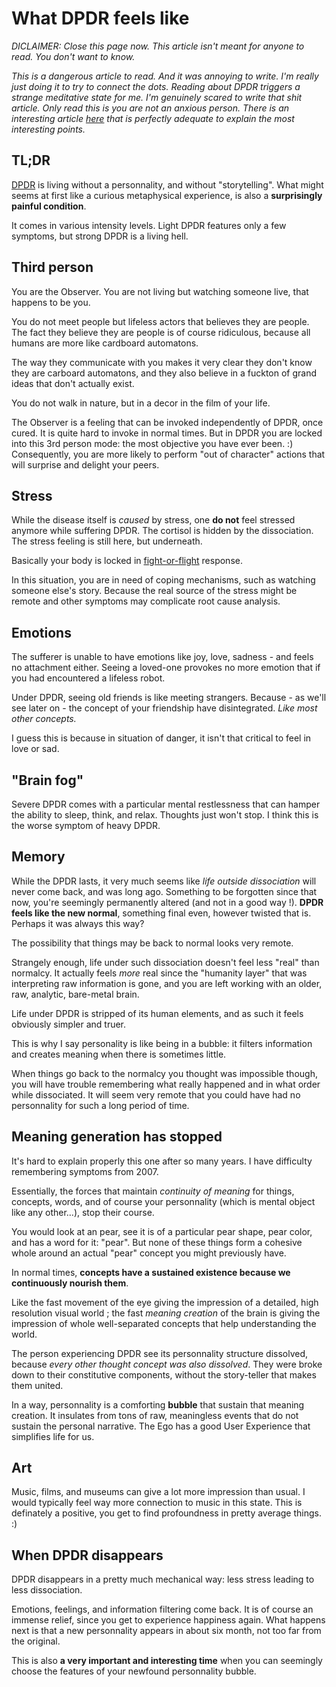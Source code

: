 # What DPDR feels like

_DICLAIMER: Close this page now. This article isn't meant for anyone to read. You don't want to know._

_This is a dangerous article to read. And it was annoying to write. I'm really just doing it to try to connect the dots. Reading about DPDR triggers a strange meditative state for me. I'm genuinely scared to write that shit article. Only read this is you are not an anxious person. There is an interesting article [here](https://www.theatlantic.com/health/archive/2014/12/enlightenments-evil-twin/383726/) that is perfectly adequate to explain the most interesting points._


## TL;DR

[DPDR](https://en.wikipedia.org/wiki/Depersonalization-derealization_disorder) is living without a personnality, and without "storytelling". What might seems at first like a curious metaphysical experience, is also a **surprisingly painful condition**.

It comes in various intensity levels. Light DPDR features only a few symptoms, but strong DPDR is a living hell.


## Third person

You are the Observer.
You are not living but watching someone live, that happens to be you.

You do not meet people but lifeless actors that believes they are people. The fact they believe they are people is of course ridiculous, because all humans are more like cardboard automatons.

The way they communicate with you makes it very clear they don't know they are carboard automatons, and they also believe in a fuckton of grand ideas that don't actually exist.

You do not walk in nature, but in a decor in the film of your life.

The Observer is a feeling that can be invoked independently of DPDR, once cured.
It is quite hard to invoke in normal times. But in DPDR you are locked into this 3rd person mode: the most objective you have ever been. :)
Consequently, you are more likely to perform "out of character" actions that will surprise and delight your peers.


## Stress

While the disease itself is _caused_ by stress, one **do not** feel stressed anymore while suffering DPDR.
The cortisol is hidden by the dissociation. The stress feeling is still here, but underneath.

Basically your body is locked in [fight-or-flight](https://en.wikipedia.org/wiki/Fight-or-flight_response) response.

In this situation, you are in need of coping mechanisms, such as watching someone else's story. Because the real source of the stress might be remote and other symptoms may complicate root cause analysis.


## Emotions

The sufferer is unable to have emotions like joy, love, sadness - and feels no attachment either.
Seeing a loved-one provokes no more emotion that if you had encountered a lifeless robot.

Under DPDR, seeing old friends is like meeting strangers. Because - as we'll see later on - the concept of your friendship have disintegrated. _Like most other concepts._

I guess this is because in situation of danger, it isn't that critical to feel in love or sad.


## "Brain fog"

Severe DPDR comes with a particular mental restlessness that can hamper the ability to sleep, think, and relax. Thoughts just won't stop. I think this is the worse symptom of heavy DPDR.


## Memory

While the DPDR lasts, it very much seems like _life outside dissociation_ will never come back, and was long ago. Something to be forgotten since that now, you're seemingly permanently altered (and not in a good way !). **DPDR feels like the new normal**, something final even, however twisted that is. Perhaps it was always this way?

The possibility that things may be back to normal looks very remote.

Strangely enough, life under such dissociation doesn't feel less "real" than normalcy. It actually feels _more_ real since the "humanity layer" that was interpreting raw information is gone, and you are left working with an older, raw, analytic, bare-metal brain. 

Life under DPDR is stripped of its human elements, and as such it feels obviously simpler and truer.

This is why I say personality is like being in a bubble: it filters information and creates meaning when there is sometimes little.

When things go back to the normalcy you thought was impossible though, you will have trouble remembering what really happened and in what order while dissociated. It will seem very remote that you could have had no personnality for such a long period of time.


## Meaning generation has stopped

It's hard to explain properly this one after so many years. I have difficulty remembering symptoms from 2007.

Essentially, the forces that maintain _continuity of meaning_ for things, concepts, words, and of course your personnality (which is mental object like any other...), stop their course.

You would look at an pear, see it is of a particular pear shape, pear color, and has a word for it: "pear". 
But none of these things form a cohesive whole around an actual "pear" concept you might previously have.

In normal times, **concepts have a sustained existence because we continuously nourish them**.

Like the fast movement of the eye giving the impression of a detailed, high resolution visual world ; the fast _meaning creation_ of the brain is giving the impression of whole well-separated concepts that help understanding the world.

The person experiencing DPDR see its personnality structure dissolved, because _every other thought concept was also dissolved_. They were broke down to their constitutive components, without the story-teller that makes them united.

In a way, personnality is a comforting **bubble** that sustain that meaning creation. It insulates from tons of raw, meaningless events that do not sustain the personal narrative. The Ego has a good User Experience that simplifies life for us. 


## Art

Music, films, and museums can give a lot more impression than usual. I would typically feel way more connection to music in this state.
This is definately a positive, you get to find profoundness in pretty average things. :)


## When DPDR disappears

DPDR disappears in a pretty much mechanical way: less stress leading to less dissociation.

Emotions, feelings, and information filtering come back. It is of course an immense relief, since you get to experience happiness again.
What happens next is that a new personnality appears in about six month, not too far from the original.

This is also **a very important and interesting time** when you can seemingly choose the features of your newfound personnality bubble.
